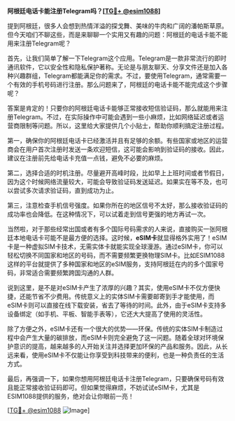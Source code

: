 **阿根廷电话卡能注册Telegram吗？[[TG💪+ @esim1088](https://t.me/s/esim1088)]**

提到阿根廷，很多人会想到热情洋溢的探戈舞、美味的牛肉和广阔的潘帕斯草原。但今天咱们不聊这些，而是来聊聊一个实用又有趣的问题：阿根廷的电话卡能不能用来注册Telegram呢？

首先，让我们简单了解一下Telegram这个应用。Telegram是一款非常流行的即时通讯软件，它以安全性和隐私保护著称。无论是与朋友聊天、分享文件还是加入各种兴趣群组，Telegram都能满足你的需求。不过，要使用Telegram，通常需要一个有效的手机号码进行注册。那么问题来了，阿根廷的电话卡能不能完成这个步骤呢？

答案是肯定的！只要你的阿根廷电话卡能够正常接收短信验证码，那么就能用来注册Telegram。不过，在实际操作中可能会遇到一些小麻烦，比如网络延迟或者运营商限制等问题。所以，这里给大家提供几个小贴士，帮助你顺利搞定注册过程。

第一，确保你的阿根廷电话卡已经激活并且有足够的余额。有些国家或地区的运营商会在用户首次注册时发送一条欢迎短信，这可能会影响到验证码的接收。因此，建议在注册前先给电话卡充值一点钱，避免不必要的麻烦。

第二，选择合适的时机注册。尽量避开高峰时段，比如早上上班时间或者节假日，因为这个时候网络流量较大，可能会导致验证码发送延迟。如果实在等不及，也可以尝试多次请求验证码，直到成功为止。

第三，注意检查手机信号强度。如果你所在的地区信号不太好，那么接收验证码的成功率也会降低。在这种情况下，可以试着走到信号更强的地方再试一次。

当然啦，对于那些经常出国或者有多个国际号码需求的人来说，直接购买一张阿根廷本地电话卡可能不是最方便的选择。这时候，**eSIM卡**就显得格外实用了！eSIM卡是一种虚拟SIM卡技术，无需实体卡就能实现全球漫游。通过eSIM卡，你可以轻松切换不同国家和地区的号码，而不需要频繁更换物理SIM卡。比如ESIM1088这样的平台就提供了多种国家和地区的eSIM服务，支持阿根廷在内的多个国家号码，非常适合需要频繁跨国沟通的人群。

说到这里，是不是对eSIM卡产生了浓厚的兴趣？其实，使用eSIM卡不仅方便快捷，还能节省不少费用。传统意义上的实体SIM卡需要邮寄到手才能使用，而eSIM卡则可以直接在线下载安装，省去了等待的时间。此外，由于eSIM卡支持多设备绑定（如手机、平板、智能手表等），它还大大提高了使用的灵活性。

除了方便之外，eSIM卡还有一个很大的优势——环保。传统的实体SIM卡制造过程中会产生大量的碳排放，而eSIM卡则完全避免了这一问题。随着全球对环境保护意识的提高，越来越多的人开始关注并选择更加环保的产品和服务。因此，从长远来看，使用eSIM卡不仅能让你享受到科技带来的便利，也是一种负责任的生活方式。

最后，再强调一下，如果你想用阿根廷电话卡注册Telegram，只要确保号码有效且能正常接收验证码即可。但如果觉得麻烦，不妨试试eSIM卡，尤其是ESIM1088提供的服务，绝对会让你眼前一亮！

[[TG💪+ @esim1088](https://t.me/s/esim1088) ![Image](https://i.postimg.cc/4NQfJmqS/Snipaste-2025-05-13-00-14-12.png)]